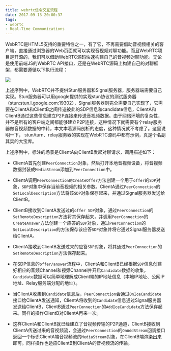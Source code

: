 ```yaml
---
title: webrtc信令交互流程
date: 2017-09-13 20:00:37
tags:
- webrtc
- Real-Time Communications
---
```

WebRTC是HTML5支持的重要特性之一，有了它，不再需要借助音视频相关的客户端，直接通过浏览器的Web页面就可以实现音视频对聊功能。而且WebRTC项目是开源的，我们可以借助WebRTC源码快速构建自己的音视频对聊功能。无论是使用前端JS的WebRTC API接口，还是在WebRTC源码上构建自己的对聊框架，都需要遵循以下执行流程：

<!--more-->

![](/images/webrtc/webrtc.png)

上述序列中，WebRTC并不提供Stun服务器和Signal服务器，服务器端需要自己实现。Stun服务器可以用google提供的实现stun协议的测试服务器（stun:stun.l.google.com:19302），Signal服务器则完全需要自己实现了，它需要在ClientA和ClientB之间传送彼此的SDP信息和candidate信息，ClientA和ClientB通过这些信息建立P2P连接来传送音视频数据。由于网络环境的复杂性，并不是所有的客户端之间都能够建立P2P连接，这种情况下就需要有个relay服务器做音视频数据的中转，本文本着源码剖析的态度，这种情况就不考虑了。这里说明一下， stun/turn、relay服务器的实现在WebRTC源码中都有示例，真是个名副其实的大宝库。

上述序列中，标注的场景是ClientA向ClientB发起对聊请求，调用描述如下：

* ClientA首先创建`PeerConnection`对象，然后打开本地音视频设备，将音视频数据封装成`MediaStream`添加到`PeerConnection`中。

* ClientA调用`PeerConnection的CreateOffer`方法创建一个用于`offer`的`SDP`对象，`SDP`对象中保存当前音视频的相关参数。ClientA通过`PeerConnection`的`SetLocalDescription`方法将该`SDP`对象保存起来，并通过Signal服务器发送给ClientB。

* ClientB接收到ClientA发送过的`offer SDP`对象，通过`PeerConnection`的`SetRemoteDescription`方法将其保存起来，并调用`PeerConnection`的`CreateAnswer`方法创建一个应答的`SDP`对象，通过`PeerConnection`的`SetLocalDescription`的方法保存该应答`SDP`对象并将它通过Signal服务器发送给ClientA。

* ClientA接收到ClientB发送过来的应答`SDP`对象，将其通过`PeerConnection`的`SetRemoteDescription`方法保存起来。

* 在SDP信息的`offer/answer`流程中，ClientA和ClientB已经根据`SDP`信息创建好相应的音频Channel和视频Channel并开启`Candidate`数据的收集，`Candidate`数据可以简单地理解成Client端的IP地址信息（本地IP地址、公网IP地址、Relay服务端分配的地址）。

* 当ClientA收集到`Candidate`信息后，`PeerConnection`会通过`OnIceCandidate`接口给ClientA发送通知，ClientA将收到的`Candidate`信息通过Signal服务器发送给ClientB，ClientB通过`PeerConnection`的`AddIceCandidate`方法保存起来。同样的操作ClientB对ClientA再来一次。

* 这样ClientA和ClientB就已经建立了音视频传输的P2P通道，ClientB接收到ClientA传送过来的音视频流，会通过`PeerConnection`的`OnAddStream`回调接口返回一个标识ClientA端音视频流的`MediaStream`对象，在ClientB端渲染出来即可。同样操作也适应ClientB到ClientA的音视频流的传输。

